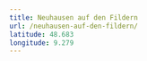 ```yaml
---
title: Neuhausen auf den Fildern
url: /neuhausen-auf-den-fildern/
latitude: 48.683
longitude: 9.279
---
```

